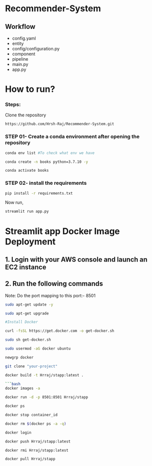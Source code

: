 # Recommender-System

## Workflow

- config.yaml
- entity
- config/configuration.py
- component
- pipeline
- main.py
- app.py

# How to run?
### Steps: 

Clone the repository

```bash
https://github.com/Hrsh-Raj/Recommender-System.git
```
### STEP 01- Create a conda environment after opening the repository


```bash
conda env list #To check what env we have
``` 

```bash
conda create -n books python=3.7.10 -y
```

```bash
conda activate books
```


### STEP 02- install the requirements
```bash
pip install -r requirements.txt
```

Now run, 
```bash
streamlit run app.py
```

# Streamlit app Docker Image Deployment

## 1. Login with your AWS console and launch an EC2 instance
## 2. Run the following commands

Note: Do the port mapping to this port:- 8501

```bash
sudo apt-get update -y

sudo apt-get upgrade

#Install Docker

curl -fsSL https://get.docker.com -o get-docker.sh

sudo sh get-docker.sh

sudo usermod -aG docker ubuntu

newgrp docker 
```

```bash
git clone "your-project"
```

```bash
docker build -t Hrraj/stapp:latest . 

```bash
docker images -a
```

```bash
docker run -d -p 8501:8501 Hrraj/stapp 
```

```bash
docker ps
```

```bash
docker stop container_id
```

```bash
docker rm $(docker ps -a -q)
```

```bash
docker login
```

```bash
docker push Hrraj/stapp:latest 
```

```bash
docker rmi Hrraj/stapp:latest 
```

```bash
docker pull Hrraj/stapp 
```


